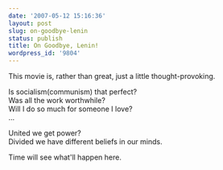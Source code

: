 ```yaml
---
date: '2007-05-12 15:16:36'
layout: post
slug: on-goodbye-lenin
status: publish
title: On Goodbye, Lenin!
wordpress_id: '9804'
---
```


This movie is, rather than great, just a little thought-provoking.  
  
Is socialism(communism) that perfect?  
Was all the work worthwhile?  
Will I do so much for someone I love?  
...  
  
United we get power?  
Divided we have different beliefs in our minds.  
  
Time will see what'll happen here.  

